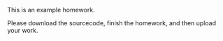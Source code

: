 This is an example homework.

Please download the sourcecode, finish the homework, and then upload your work.

